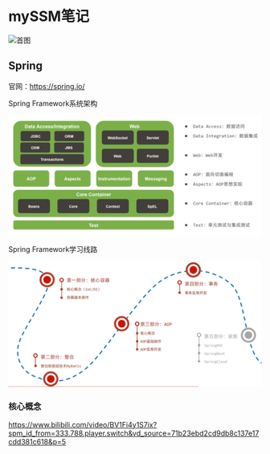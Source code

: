 # mySSM笔记

![首图](./images/首图.avif)

## Spring

官网：https://spring.io/

Spring Framework系统架构

![Spring Framework系统架构](./images/SpringFramework系统架构.png)

Spring Framework学习线路

![SpringFramework学习线路](./images/SpringFramework学习线路.png)



### 核心概念

https://www.bilibili.com/video/BV1Fi4y1S7ix?spm_id_from=333.788.player.switch&vd_source=71b23ebd2cd9db8c137e17cdd381c618&p=5